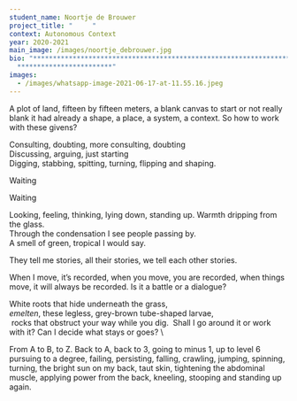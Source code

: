 ```yaml
---
student_name: Noortje de Brouwer
project_title: "     "
context: Autonomous Context
year: 2020-2021
main_image: /images/noortje_debrouwer.jpg
bio: "*************************************************************************\
  ************************"
images:
  - /images/whatsapp-image-2021-06-17-at-11.55.16.jpeg
---
```

A plot of land, fifteen by fifteen meters, a blank canvas to start or not really blank it had already a shape, a place, a system, a context. So how to work with these givens? 


Consulting, doubting, more consulting, doubting \
Discussing, arguing, just starting \
Digging, stabbing, spitting, turning, flipping and shaping. 

Waiting 

Waiting 

Looking, feeling, thinking, lying down, standing up. Warmth dripping from the glass. \
Through the condensation I see people passing by.\
A smell of green, tropical I would say. 

They tell me stories, all their stories, we tell each other stories. 

When I move, it’s recorded, when you move, you are recorded, when things move, it will always be recorded. Is it a battle or a dialogue? 

White roots that hide underneath the grass, \
*emelten*, these legless, grey-brown tube-shaped larvae,\
 rocks that obstruct your way while you dig.  Shall I go around it or work with it? Can I decide what stays or goes? \

From A to B, to Z. Back to A, back to 3, going to minus 1, up to level 6 pursuing to a degree, failing, persisting, falling, crawling, jumping, spinning, turning, the bright sun on my back, taut skin, tightening the abdominal muscle, applying power from the back, kneeling, stooping and standing up again.